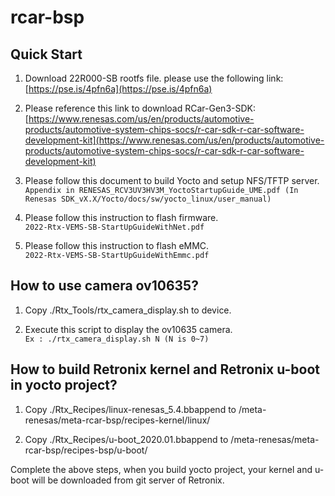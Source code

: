 # rcar-bsp


## Quick Start

1. Download 22R000-SB rootfs file. please use the following link:  
   [https://pse.is/4pfn6a](https://pse.is/4pfn6a)

1. Please reference this link to download RCar-Gen3-SDK:  
   [https://www.renesas.com/us/en/products/automotive-products/automotive-system-chips-socs/r-car-sdk-r-car-software-development-kit](https://www.renesas.com/us/en/products/automotive-products/automotive-system-chips-socs/r-car-sdk-r-car-software-development-kit)

1. Please follow this document to build Yocto and setup NFS/TFTP server.  
  `Appendix in RENESAS_RCV3UV3HV3M_YoctoStartupGuide_UME.pdf (In Renesas SDK_vX.X/Yocto/docs/sw/yocto_linux/user_manual)`

1. Please follow this instruction to flash firmware.  
  `2022-Rtx-VEMS-SB-StartUpGuideWithNet.pdf`

1. Please follow this instruction to flash eMMC.  
  `2022-Rtx-VEMS-SB-StartUpGuideWithEmmc.pdf`


##
## How to use camera ov10635?

1. Copy ./Rtx_Tools/rtx_camera_display.sh to device.

1. Execute this script to display the ov10635 camera.  
   `Ex : ./rtx_camera_display.sh N (N is 0~7)`


##
## How to build Retronix kernel and Retronix u-boot in yocto project?

1. Copy ./Rtx_Recipes/linux-renesas_5.4.bbappend to <Your Yocto Project>/meta-renesas/meta-rcar-bsp/recipes-kernel/linux/

1. Copy ./Rtx_Recipes/u-boot_2020.01.bbappend to <Your Yocto Project>/meta-renesas/meta-rcar-bsp/recipes-bsp/u-boot/

Complete the above steps, when you build yocto project, your kernel and u-boot will be downloaded from git server of Retronix.
